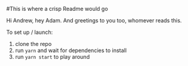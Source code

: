 #This is where a crisp Readme would go

Hi Andrew, hey Adam. And greetings to you too, whomever reads this.

To set up / launch:
1. clone the repo
2. run `yarn` and wait for dependencies to install
3. run `yarn start` to play around
